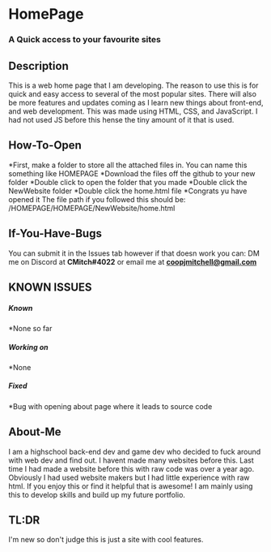 # HomePage
### A Quick access to your favourite sites

## Description
This is a web home page that I am developing.
The reason to use this is for quick and easy access to several of the most popular sites. There will also be more features and updates coming as I learn new things about front-end, and web development.
This was made using HTML, CSS, and JavaScript. I had not used JS before this hense the tiny amount of it that is used. 

## How-To-Open
*First, make a folder to store all the attached files in. You can  name this something like HOMEPAGE
*Download the files off the github to your new folder
*Double click to open the folder that you made
*Double click the NewWebsite folder
*Double click the home.html file
*Congrats yu have opened it
The file path if you followed this should be: /HOMEPAGE/HOMEPAGE/NewWebsite/home.html

## If-You-Have-Bugs
You can submit it in the Issues tab however if that doesn work you can:
DM me on Discord at **CMitch#4022**
or email me at **coopjmitchell@gmail.com**

## KNOWN ISSUES
##### Known
*None so far
##### Working on
*None
##### Fixed
*Bug with opening about page where it leads to source code

## About-Me
I am a highschool back-end dev and game dev who decided to fuck around with web dev and find out.
I havent made many websites before this. Last time I had made a website before this with raw code was over a year ago. Obviously I had used website makers but I had little experience with raw html.
If you enjoy this or find it helpful that is awesome! I am mainly using this to develop skills and build up my future portfolio.

## TL:DR
I'm new so don't judge this is just a site with cool features.
